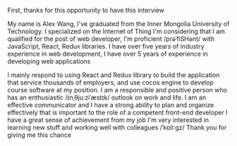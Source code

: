 First, thanks for this opportunity to have this interview

My name is Alex Wang, I've graduated from the Inner Mongolia University of Technology. I specialized on the Internet of Thing
I'm considering that I am qualified for the post of web developer, I'm proficient /prəˈfiSHənt/ with JavaScript, React, Redux libraries.
I have over five years of industry experience in web development,
I have over 5 years of experience in developing web applications

I mainly respond to using React and Redux library to build the application that service thousands of employers, and use cocos engine to develop course software at my position.
I am a responsible and positive person who has an enthusiastic /ɪnˌθjuːziˈæstɪk/ outlook on work and life.
I am an effective communicator and I have a strong ability to plan and organize effectively that is important to the role of a competent front-end developer
I have a great sense of achievement from my job
I'm very interested in learning new stuff and working well with colleagues /ˈkɒliːɡz/
Thank you for giving me this chance
